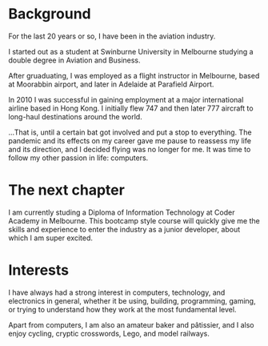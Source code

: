 # Background

For the last 20 years or so, I have been in the aviation industry.

I started out as a student at Swinburne University in Melbourne studying a double degree in Aviation and Business.

After gruaduating, I was employed as a flight instructor in Melbourne, based at Moorabbin airport, and later in Adelaide at Parafield Airport.

In 2010 I was successful in gaining employment at a major international airline based in Hong Kong.  I initially flew 747 and then later 777 aircraft to long-haul destinations around the world.

...That is, until a certain bat got involved and put a stop to everything.  The pandemic and its effects on my career gave me pause to reassess my life and its direction, and I decided flying was no longer for me. It was time to follow my other passion in life: computers.

# The next chapter

I am currently studing a Diploma of Information Technology at Coder Academy in Melbourne.  This bootcamp style course will quickly give me the skills and experience to enter the industry as a junior developer, about which I am super excited.

# Interests

I have always had a strong interest in computers, technology, and electronics in general, whether it be using, building, programming, gaming, or trying to understand how they work at the most fundamental level.

Apart from computers, I am also an amateur baker and pâtissier, and I also enjoy cycling, cryptic crosswords, Lego, and model railways.